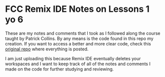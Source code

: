 # FCC Remix IDE Notes on Lessons 1 yo 6

These are my notes and comments that I took as I followed along the course taught by Patrick Collins. By any means is the code found in this repo my creation. If you want to access a better and more clear code, check this [original repo](https://github.com/smartcontractkit/full-blockchain-solidity-course-js#lesson-4-remix-fund-me) where everything is posted.

I am just uploading this because Remix IDE eventually deletes your workspaces and I want to keep track of all of the notes and comments I made on the code for further studying and reviewing.

